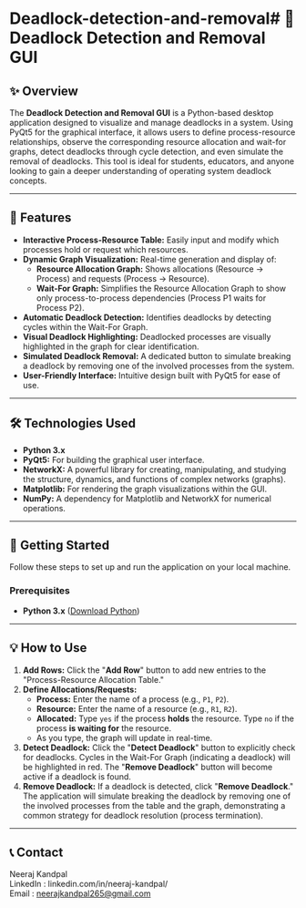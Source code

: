 # Deadlock-detection-and-removal# 🚦 Deadlock Detection and Removal GUI

## ✨ Overview

The **Deadlock Detection and Removal GUI** is a Python-based desktop application designed to visualize and manage deadlocks in a system. Using PyQt5 for the graphical interface, it allows users to define process-resource relationships, observe the corresponding resource allocation and wait-for graphs, detect deadlocks through cycle detection, and even simulate the removal of deadlocks. This tool is ideal for students, educators, and anyone looking to gain a deeper understanding of operating system deadlock concepts.



---

## 🌟 Features

* **Interactive Process-Resource Table:** Easily input and modify which processes hold or request which resources.
* **Dynamic Graph Visualization:** Real-time generation and display of:
    * **Resource Allocation Graph:** Shows allocations (Resource -> Process) and requests (Process -> Resource).
    * **Wait-For Graph:** Simplifies the Resource Allocation Graph to show only process-to-process dependencies (Process P1 waits for Process P2).
* **Automatic Deadlock Detection:** Identifies deadlocks by detecting cycles within the Wait-For Graph.
* **Visual Deadlock Highlighting:** Deadlocked processes are visually highlighted in the graph for clear identification.
* **Simulated Deadlock Removal:** A dedicated button to simulate breaking a deadlock by removing one of the involved processes from the system.
* **User-Friendly Interface:** Intuitive design built with PyQt5 for ease of use.

---

## 🛠️ Technologies Used

* **Python 3.x**
* **PyQt5:** For building the graphical user interface.
* **NetworkX:** A powerful library for creating, manipulating, and studying the structure, dynamics, and functions of complex networks (graphs).
* **Matplotlib:** For rendering the graph visualizations within the GUI.
* **NumPy:** A dependency for Matplotlib and NetworkX for numerical operations.

---

## 🚀 Getting Started

Follow these steps to set up and run the application on your local machine.

### Prerequisites

* **Python 3.x** ([Download Python](https://www.python.org/downloads/))

---

## 💡 How to Use

1.  **Add Rows:** Click the "**Add Row**" button to add new entries to the "Process-Resource Allocation Table."
2.  **Define Allocations/Requests:**
    * **Process:** Enter the name of a process (e.g., `P1`, `P2`).
    * **Resource:** Enter the name of a resource (e.g., `R1`, `R2`).
    * **Allocated:** Type `yes` if the process **holds** the resource. Type `no` if the process **is waiting for** the resource.
    * As you type, the graph will update in real-time.
3.  **Detect Deadlock:** Click the "**Detect Deadlock**" button to explicitly check for deadlocks. Cycles in the Wait-For Graph (indicating a deadlock) will be highlighted in red. The "**Remove Deadlock**" button will become active if a deadlock is found.
4.  **Remove Deadlock:** If a deadlock is detected, click "**Remove Deadlock**." The application will simulate breaking the deadlock by removing one of the involved processes from the table and the graph, demonstrating a common strategy for deadlock resolution (process termination).

---

## 📞 Contact

Neeraj Kandpal <br>
LinkedIn : linkedin.com/in/neeraj-kandpal/ <br>
Email : neerajkandpal265@gmail.com
